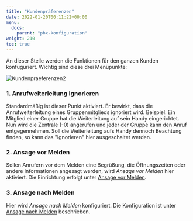 ```yaml
---
title: "Kundenpräferenzen"
date: 2022-01-20T00:11:22+00:00
menu:
  docs:
    parent: "pbx-konfiguration"
weight: 210
toc: true
---
```

An dieser Stelle werden die Funktionen für den ganzen Kunden konfuguriert. Wichtig sind diese drei Menüpunkte:

![Kundenpraeferenzen2](https://github.com/user-attachments/assets/dd5cdb8a-7201-4950-bdc3-8acf58aa6d8e)

### 1. Anrufweiterleitung ignorieren <br>

Standardmäßig ist dieser Punkt aktiviert. Er bewirkt, dass die Anrufweiterleitung eines Gruppenmitglieds ignoriert wird. Beispiel: Ein Mitglied einer Gruppe hat die Weiterleitung auf sein Handy eingerichtet. Nun wird die Zentrale (-0) angerufen und jeder der Gruppe kann den Anruf entgegennehmen. Soll die Weiterleitung aufs Handy dennoch Beachtung finden, so kann das "Ignorieren" hier ausgeschaltet werden.

### 2. Ansage vor Melden <br>

Sollen Anrufern vor dem Melden eine Begrüßung, die Öffnungszeiten oder andere Informationen angesagt werden, wird *Ansage vor Melden* hier aktiviert. Die Einrichtung erfolgt unter [Ansage vor Melden](https://cloudpbx-doku.netcologne.de/docs/funktionen/ansage-vor-melden/).

### 3. Ansage nach Melden <br>

Hier wird *Ansage nach Melden* konfiguriert. Die Konfiguration ist unter [Ansage nach Melden](https://cloudpbx-doku.netcologne.de/docs/funktionen/ansage-nach-melden/) beschrieben.


